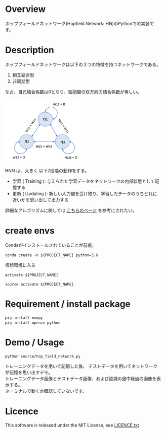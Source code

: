 # Overview

ホップフィールドネットワーク(Hopfield Network: HN)のPythonでの実装です。


# Description

ホップフィールドネットワークは以下の２つの特徴を持つネットワークである。
1. 相互結合型  
2. 非同期型  

なお、自己結合係数は0となり、細胞間の双方向の結合係数が等しい。  

![HopFieldNetwork](data/hopfield_network.png)

HNN は、大きく 以下2段階の動作をする。

- 学習 ( Training ): 与えられた学習データをネットワークの内部状態として記憶する
- 更新 ( Updating ): 新しい入力値を受け取り、学習したデータのうちどれに近いかを思い出して出力する

詳細なアルゴリズムに関しては [こちらのページ](http://sinhrks.hatenablog.com/entry/2014/12/30/221538)
を参考にされたい。

# create envs

Condaがインストールされていることが前提。

```commandline
conda create -n ${PROJECT_NAME} python=3.6
```

仮想環境に入る

```commandline:for windows
activate ${PROJECT_NAME}
```

```commandline:for mac
source activate ${PROJECT_NAME}
```

# Requirement / install package

```commandline
pip install numpy
pip install opencv-python
```

# Demo / Usage 

```commandline
python source/hop_field_network.py
```

トレーニングデータを用いて記憶した後、
テストデータを用いてネットワークが記憶を思い出すデモ。  
トレーニングデータ画像とテストデータ画像、および認識の途中経過の画像を表示する。  
ターミナルで動くか確認していないです。  

# Licence
This software is released under the MIT License, see [LICENCE.txt](LICENCE.txt)
</code>
